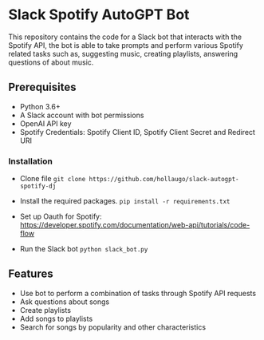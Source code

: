 # Slack Spotify AutoGPT Bot
This repository contains the code for a Slack bot that interacts with the Spotify API, the bot is able to take prompts and perform various Spotify related tasks such as, suggesting music, creating playlists, answering questions of about music.


## Prerequisites
- Python 3.6+
- A Slack account with bot permissions
- OpenAI API key
- Spotify Credentials: Spotify Client ID, Spotify Client Secret and Redirect URI


### Installation 
- Clone file 
`git clone https://github.com/hollaugo/slack-autogpt-spotify-dj`
- Install the required packages.
`pip install -r requirements.txt`
- Set up Oauth for Spotify: https://developer.spotify.com/documentation/web-api/tutorials/code-flow

- Run the Slack bot
`python slack_bot.py`

## Features 
- Use bot to perform a combination of tasks through Spotify API requests 
- Ask questions about songs 
- Create playlists 
- Add songs to playlists 
- Search for songs by popularity and other characteristics 
